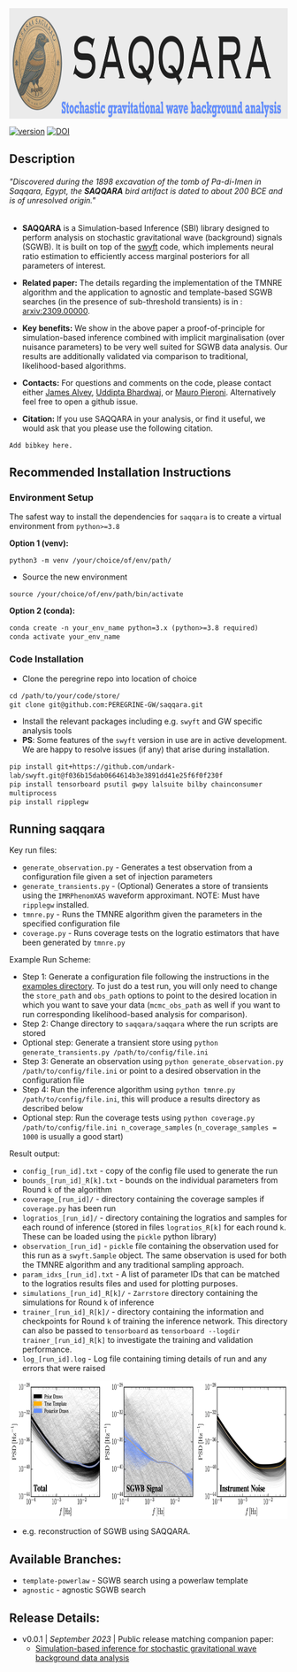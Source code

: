 <img align="center" height="200" src="./images/saqqara_logo.png">


[![version](https://img.shields.io/badge/version-0.0.1-blue)](https://github.com/PEREGRINE-GW/peregrine) [![DOI](https://img.shields.io/badge/DOI-arXiv.2309.00000-brightgreen)](https://arxiv.org/abs/2309.00000)
## Description

###### *"Discovered during the 1898 excavation of the tomb of Pa-di-Imen in Saqqara, Egypt, the ***SAQQARA*** bird artifact is dated to about 200 BCE and is of unresolved origin."*

- **SAQQARA** is a Simulation-based Inference (SBI) library designed to perform analysis on stochastic gravitational wave (background) signals (SGWB). It is built on top of the [swyft](https://swyft.readthedocs.io/en/lightning/) code, which implements neural ratio estimation to efficiently access marginal posteriors for all parameters of interest.
- **Related paper:** The details regarding the implementation of the TMNRE algorithm and the application to agnostic and template-based SGWB searches (in the presence of sub-threshold transients) is in : [arxiv:2309.00000](https://arxiv.org/abs/2309.00000).
- **Key benefits:** We show in the above paper a proof-of-principle for simulation-based inference combined with implicit marginalisation (over nuisance parameters) to be very well suited for SGWB data analysis. Our results are additionally validated via comparison to traditional, likelihood-based algorithms.

- **Contacts:** For questions and comments on the code, please contact either [James Alvey](mailto:j.b.g.alvey@uva.nl), [Uddipta Bhardwaj](mailto:u.bhardwaj@uva.nl), or [Mauro Pieroni](mailto:mauro.pieroni@cern.ch). Alternatively feel free to open a github issue.

- **Citation:** If you use SAQQARA in your analysis, or find it useful, we would ask that you please use the following citation.
```
Add bibkey here.
```

## Recommended Installation Instructions

### Environment Setup
The safest way to install the dependencies for `saqqara` is to create a virtual environment from `python>=3.8`

**Option 1 (venv):**
```
python3 -m venv /your/choice/of/env/path/
```
- Source the new environment
```
source /your/choice/of/env/path/bin/activate
```

**Option 2 (conda):**
```
conda create -n your_env_name python=3.x (python>=3.8 required)
conda activate your_env_name
```

### Code Installation
- Clone the peregrine repo into location of choice
```
cd /path/to/your/code/store/
git clone git@github.com:PEREGRINE-GW/saqqara.git
```
- Install the relevant packages including e.g. `swyft` and GW specific analysis tools
- **PS**: Some features of the `swyft` version in use are in active development. We are happy to resolve issues (if any) that arise during installation.
```
pip install git+https://github.com/undark-lab/swyft.git@f036b15dab0664614b3e3891dd41e25f6f0f230f
pip install tensorboard psutil gwpy lalsuite bilby chainconsumer multiprocess
pip install ripplegw
```

## Running saqqara

Key run files:
- `generate_observation.py` - Generates a test observation from a configuration file given a set of injection parameters
- `generate_transients.py` - (Optional) Generates a store of transients using the `IMRPhenomXAS` waveform approximant. NOTE: Must have `ripplegw` installed.
- `tmnre.py` - Runs the TMNRE algorithm given the parameters in the specified configuration file
- `coverage.py` - Runs coverage tests on the logratio estimators that have been generated by `tmnre.py`

Example Run Scheme:
- Step 1: Generate a configuration file following the instructions in the [examples directory](./examples/config_files). To just do a test run, you will only need to change the `store_path` and `obs_path` options to point to the desired location in which you want to save your data (`mcmc_obs_path` as well if you want to run corresponding likelihood-based analysis for comparison).
- Step 2: Change directory to `saqqara/saqqara` where the run scripts are stored
- Optional step: Generate a transient store using `python generate_transients.py /path/to/config/file.ini`
- Step 3: Generate an observation using `python generate_observation.py /path/to/config/file.ini` or point to a desired observation in the configuration file
- Step 4: Run the inference algorithm using `python tmnre.py /path/to/config/file.ini`, this will produce a results directory as described below
- Optional step: Run the coverage tests using `python coverage.py /path/to/config/file.ini n_coverage_samples` (`n_coverage_samples = 1000` is usually a good start)

Result output:
- `config_[run_id].txt` - copy of the config file used to generate the run
- `bounds_[run_id]_R[k].txt` - bounds on the individual parameters from Round `k` of the algorithm
- `coverage_[run_id]/` - directory containing the coverage samples if `coverage.py` has been run
- `logratios_[run_id]/` - directory containing the logratios and samples for each round of inference (stored in files `logratios_R[k]` for each round `k`. These can be loaded using the `pickle` python library)
- `observation_[run_id]` - `pickle` file containing the observation used for this run as a `swyft.Sample` object. The same observation is used for both the TMNRE algorithm and any traditional sampling approach.
- `param_idxs_[run_id].txt` - A list of parameter IDs that can be matched to the logratios results files and used for plotting purposes.
- `simulations_[run_id]_R[k]/` - `Zarrstore` directory containing the simulations for Round `k` of inference
- `trainer_[run_id]_R[k]/` - directory containing the information and checkpoints for Round `k` of training the inference network. This directory can also be passed to `tensorboard` as `tensorboard --logdir trainer_[run_id]_R[k]` to investigate the training and validation performance.
- `log_[run_id].log` - Log file containing timing details of run and any errors that were raised

<img align="center" height="250" src="./images/agnostic_10b_samples.png">

- e.g. reconstruction of SGWB using SAQQARA.

## Available Branches:
- `template-powerlaw` - SGWB search using a powerlaw template
- `agnostic` - agnostic SGWB search

## Release Details:
- v0.0.1 | *September 2023* | Public release matching companion paper: 
    - [Simulation-based inference for stochastic gravitational wave background data analysis](https://arxiv.org/abs/2309.00000)
